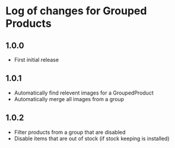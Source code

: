 # Log of changes for Grouped Products

## 1.0.0

* First initial release

## 1.0.1

* Automatically find relevent images for a GroupedProduct
* Automatically merge all images from a group

## 1.0.2

* Filter products from a group that are disabled
* Disable items that are out of stock (if stock keeping is installed)